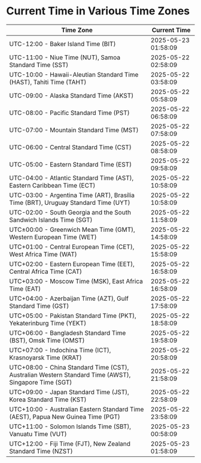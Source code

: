 # Current Time in Various Time Zones

| Time Zone | Current Time |
|-----------|--------------|
| UTC-12:00 - Baker Island Time (BIT) | 2025-05-23 01:58:09 |
| UTC-11:00 - Niue Time (NUT), Samoa Standard Time (SST) | 2025-05-22 02:58:09 |
| UTC-10:00 - Hawaii-Aleutian Standard Time (HAST), Tahiti Time (TAHT) | 2025-05-22 03:58:09 |
| UTC-09:00 - Alaska Standard Time (AKST) | 2025-05-22 05:58:09 |
| UTC-08:00 - Pacific Standard Time (PST) | 2025-05-22 06:58:09 |
| UTC-07:00 - Mountain Standard Time (MST) | 2025-05-22 07:58:09 |
| UTC-06:00 - Central Standard Time (CST) | 2025-05-22 08:58:09 |
| UTC-05:00 - Eastern Standard Time (EST) | 2025-05-22 09:58:09 |
| UTC-04:00 - Atlantic Standard Time (AST), Eastern Caribbean Time (ECT) | 2025-05-22 10:58:09 |
| UTC-03:00 - Argentina Time (ART), Brasília Time (BRT), Uruguay Standard Time (UYT) | 2025-05-22 10:58:09 |
| UTC-02:00 - South Georgia and the South Sandwich Islands Time (SGT) | 2025-05-22 11:58:09 |
| UTC±00:00 - Greenwich Mean Time (GMT), Western European Time (WET) | 2025-05-22 14:58:09 |
| UTC+01:00 - Central European Time (CET), West Africa Time (WAT) | 2025-05-22 15:58:09 |
| UTC+02:00 - Eastern European Time (EET), Central Africa Time (CAT) | 2025-05-22 16:58:09 |
| UTC+03:00 - Moscow Time (MSK), East Africa Time (EAT) | 2025-05-22 16:58:09 |
| UTC+04:00 - Azerbaijan Time (AZT), Gulf Standard Time (GST) | 2025-05-22 17:58:09 |
| UTC+05:00 - Pakistan Standard Time (PKT), Yekaterinburg Time (YEKT) | 2025-05-22 18:58:09 |
| UTC+06:00 - Bangladesh Standard Time (BST), Omsk Time (OMST) | 2025-05-22 19:58:09 |
| UTC+07:00 - Indochina Time (ICT), Krasnoyarsk Time (KRAT) | 2025-05-22 20:58:09 |
| UTC+08:00 - China Standard Time (CST), Australian Western Standard Time (AWST), Singapore Time (SGT) | 2025-05-22 21:58:09 |
| UTC+09:00 - Japan Standard Time (JST), Korea Standard Time (KST) | 2025-05-22 22:58:09 |
| UTC+10:00 - Australian Eastern Standard Time (AEST), Papua New Guinea Time (PGT) | 2025-05-22 23:58:09 |
| UTC+11:00 - Solomon Islands Time (SBT), Vanuatu Time (VUT) | 2025-05-23 00:58:09 |
| UTC+12:00 - Fiji Time (FJT), New Zealand Standard Time (NZST) | 2025-05-23 01:58:09 |
